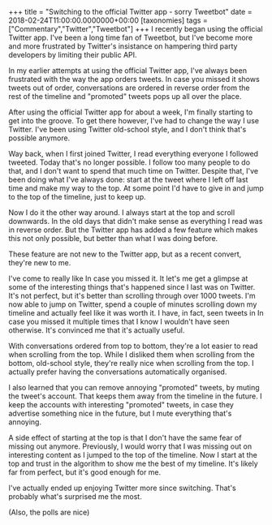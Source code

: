 +++
title = "Switching to the official Twitter app - sorry Tweetbot"
date = 2018-02-24T11:00:00.0000000+00:00
[taxonomies]
tags = ["Commentary","Twitter","Tweetbot"]
+++
I recently began using the official Twitter app. I've been a long time fan of Tweetbot, but I've become more and more frustrated by Twitter's insistance on hampering third party developers by limiting their public API.

In my earlier attempts at using the official Twitter app, I've always been frustrated with the way the app orders tweets. In case you missed it shows tweets out of order, conversations are ordered in reverse order from the rest of the timeline and "promoted" tweets pops up all over the place.

After using the official Twitter app for about a week, I'm finally starting to get into the groove. To get there however, I've had to change the way I use Twitter. I've been using Twitter old-school style, and I don't think that's possible anymore.

Way back, when I first joined Twitter, I read everything everyone I followed tweeted. Today that's no longer possible. I follow too many people to do that, and I don't want to spend that much time on Twitter. Despite that, I've been doing what I've always done: start at the tweet where I left off last time and make my way to the top. At some point I'd have to give in and jump to the top of the timeline, just to keep up.

Now I do it the other way around. I always start at the top and scroll downwards. In the old days that didn't make sense as everything I read was in reverse order. But the Twitter app has added a few feature which makes this not only possible, but better than what I was doing before.

These feature are not new to the Twitter app, but as a recent convert, they're new to me.

I've come to really like In case you missed it. It let's me get a glimpse at some of the interesting things that's happened since I last was on Twitter. It's not perfect, but it's better than scrolling through over 1000 tweets. I'm now able to jump on Twitter, spend a couple of minutes scrolling down my timeline and actually feel like it was worth it. I have, in fact, seen tweets in In case you missed it multiple times that I know I wouldn't have seen otherwise. It's convinced me that it's actually useful.

With conversations ordered from top to bottom, they're a lot easier to read when scrolling from the top. While I disliked them when scrolling from the bottom, old-school style, they're really nice when scrolling from the top. I actually prefer having the conversations automatically organised.

I also learned that you can remove annoying "promoted" tweets, by muting the tweet's account. That keeps them away from the timeline in the future. I keep the accounts with interesting "promoted" tweets, in case they advertise something nice in the future, but I mute everything that's annoying.

A side effect of starting at the top is that I don't have the same fear of missing out anymore. Previously, I would worry that I was missing out on interesting content as I jumped to the top of the timeline. Now I start at the top and trust in the algorithm to show me the best of my timeline. It's likely far from perfect, but it's good enough for me.

I've actually ended up enjoying Twitter more since switching. That's probably what's surprised me the most.

(Also, the polls are nice)

